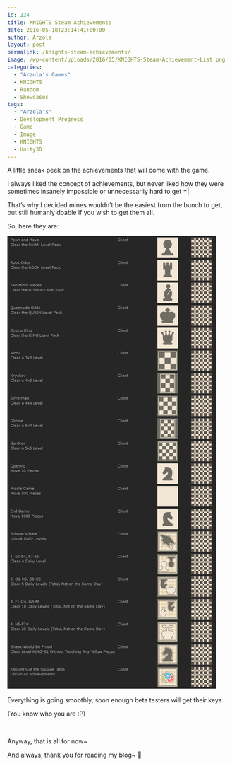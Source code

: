 ```yaml
---
id: 224
title: KNIGHTS Steam Achievements
date: 2016-05-18T23:14:41+00:00
author: Arzola
layout: post
permalink: /knights-steam-achievements/
image: /wp-content/uploads/2016/05/KNIGHTS-Steam-Achievement-List.png
categories:
  - "Arzola's Games"
  - KNIGHTS
  - Random
  - Showcases
tags:
  - "Arzola's"
  - Development Progress
  - Game
  - Image
  - KNIGHTS
  - Unity3D
---
```

A little sneak peek on the achievements that will come with the game.

I always liked the concept of achievements, but never liked how they were sometimes insanely impossible or unnecessarily hard to get =|.

That&#8217;s why I decided mines wouldn&#8217;t be the easiest from the bunch to get, but still humanly doable if you wish to get them all.

So, here they are:

<a href="/images/posts/2016/05/KNIGHTS-Steam-Achievement-List.png" target="_blank" rel="noopener"><img class="aligncenter wp-image-225 size-full" src="/images/posts/2016/05/KNIGHTS-Steam-Achievement-List.png" alt="KNIGHTS Steam Achievement List"   /></a>

Everything is going smoothly, soon enough beta testers will get their keys.

(You know who you are :P)

&nbsp;

Anyway, that is all for now~

And always, thank you for reading my blog~ 🙂

<!-- AddThis Advanced Settings generic via filter on the_content -->

<!-- AddThis Share Buttons generic via filter on the_content -->